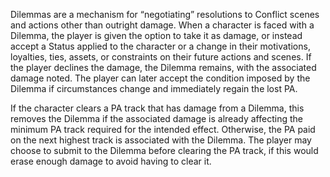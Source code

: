 Dilemmas are a mechanism for “negotiating” resolutions to Conflict scenes and actions other than outright damage. When a character is faced with a Dilemma, the player is given the option to take it as damage, or instead accept a Status applied to the character or a change in their motivations, loyalties, ties, assets, or constraints on their future actions and scenes. If the player declines the damage, the Dilemma remains, with the associated damage noted. The player can later accept the condition imposed by the Dilemma if circumstances change and immediately regain the lost PA.

If the character clears a PA track that has damage from a Dilemma, this removes the Dilemma if the associated damage is already affecting the minimum PA track required for the intended effect. Otherwise, the PA paid on the next highest track is associated with the Dilemma. The player may choose to submit to the Dilemma before clearing the PA track, if this would erase enough damage to avoid having to clear it.